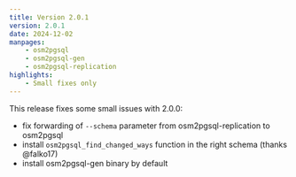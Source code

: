 ```yaml
---
title: Version 2.0.1
version: 2.0.1
date: 2024-12-02
manpages:
    - osm2pgsql
    - osm2pgsql-gen
    - osm2pgsql-replication
highlights:
    - Small fixes only
---
```


This release fixes some small issues with 2.0.0:

* fix forwarding of `--schema` parameter from osm2pgsql-replication to osm2pgsql
* install `osm2pgsql_find_changed_ways` function in the right schema (thanks @falko17)
* install osm2pgsql-gen binary by default
